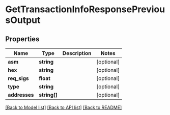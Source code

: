 # GetTransactionInfoResponsePreviousOutput

## Properties
Name | Type | Description | Notes
------------ | ------------- | ------------- | -------------
**asm** | **string** |  | [optional] 
**hex** | **string** |  | [optional] 
**req_sigs** | **float** |  | [optional] 
**type** | **string** |  | [optional] 
**addresses** | **string[]** |  | [optional] 

[[Back to Model list]](../README.md#documentation-for-models) [[Back to API list]](../README.md#documentation-for-api-endpoints) [[Back to README]](../README.md)


